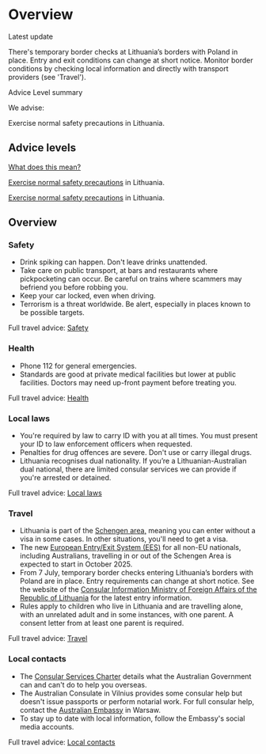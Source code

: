 # Overview

Latest update

There's temporary border checks at Lithuania’s borders with Poland in place. Entry and exit conditions can change at short notice. Monitor border conditions by checking local information and directly with transport providers (see 'Travel').

Advice Level summary

We advise:

Exercise normal safety precautions in Lithuania.

## Advice levels

[What does this mean?](/before-you-go/travel-advice-explained/)

[Exercise normal safety precautions](https://smartraveller.gov.au/consular-services/travel-advice-explained#level1) in Lithuania.

[Exercise normal safety precautions](https://smartraveller.gov.au/consular-services/travel-advice-explained#level1) in Lithuania.

## Overview

### Safety

* Drink spiking can happen. Don't leave drinks unattended.
* Take care on public transport, at bars and restaurants where pickpocketing can occur. Be careful on trains where scammers may befriend you before robbing you.
* Keep your car locked, even when driving.
* Terrorism is a threat worldwide. Be alert, especially in places known to be possible targets.

Full travel advice: [Safety](#safety)

### Health

* Phone 112 for general emergencies.
* Standards are good at private medical facilities but lower at public facilities. Doctors may need up-front payment before treating you.

Full travel advice: [Health](#health)

### Local laws

* You're required by law to carry ID with you at all times. You must present your ID to law enforcement officers when requested.
* Penalties for drug offences are severe. Don't use or carry illegal drugs.
* Lithuania recognises dual nationality. If you’re a Lithuanian-Australian dual national, there are limited consular services we can provide if you're arrested or detained.

Full travel advice: [Local laws](#local-laws)

### Travel

* Lithuania is part of the [Schengen area,](/before-you-go/the-basics/schengen "Visas and entry requirements in Europe and the Schengen Area") meaning you can enter without a visa in some cases. In other situations, you'll need to get a visa.
* The new [European Entry/Exit System (EES)](https://travel-europe.europa.eu/ees_en) for all non-EU nationals, including Australians, travelling in or out of the Schengen Area is expected to start in October 2025.
* From 7 July, temporary border checks entering Lithuania’s borders with Poland are in place. Entry requirements can change at short notice. See the website of the [Consular Information Ministry of Foreign Affairs of the Republic of Lithuania](https://keliauk.urm.lt/en/entry-to-lithuania) for the latest entry information.
* Rules apply to children who live in Lithuania and are travelling alone, with an unrelated adult and in some instances, with one parent. A consent letter from at least one parent is required.

Full travel advice: [Travel](#travel)

### Local contacts

* The [Consular Services Charter](/consular-services/consular-services-charter "Consular Services Charter") details what the Australian Government can and can't do to help you overseas.
* The Australian Consulate in Vilnius provides some consular help but doesn't issue passports or perform notarial work. For full consular help, contact the [Australian Embassy](https://poland.embassy.gov.au/wsaw/home.html) in Warsaw.
* To stay up to date with local information, follow the Embassy's social media accounts.

Full travel advice: [Local contacts](#local-contacts)